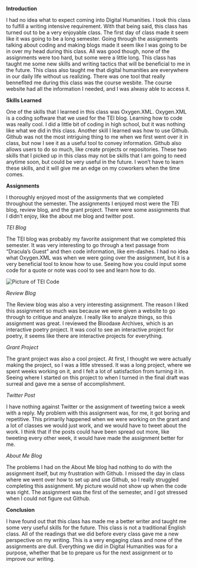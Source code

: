 **Introduction**

I had no idea what to expect coming into Digital Humanities. I took this class to fulfill a writing intensive requirement. With that being said, this class has turned out to be a very enjoyable class. The first day of class made it seem like it was going to be a long semester. Going through the assignments talking about coding and making blogs made it seem like I was going to be in over my head during this class. All was good though, none of the assignments were too hard, but some were a little long. This class has taught me some new skills and writing tactics that will be beneficial to me in the future. This class also taught me that digital humanities are everywhere in our daily life without us realizing. There was one tool that really bennefited me during this class was the course wesbite. The course website had all the information I needed, and I was alwasy able to access it. 

 


  
**Skills Learned**

One of the skills that I learned in this class was Oxygen.XML. Oxygen.XML is a coding software that we used for the TEI blog. Learning how to code was really cool. I did a little bit of coding in high school, but it was nothing like what we did in this class. Another skill I learned was how to use Github. Github was not the most intriguing thing to me when we first went over it in class, but now I see it as a useful tool to convey information. Github also allows users to do so much, like create projects or repositories. These two skills that I picked up in this class may not be skills that I am going to need anytime soon, but could be very useful in the future. I won’t have to learn these skills, and it will give me an edge on my coworkers when the time comes.

**Assignments**

I thoroughly enjoyed most of the assignments that we completed throughout the semester. The assignments I enjoyed most were the TEI blog, review blog, and the grant project. There were some assignments that I didn’t enjoy, like the about me blog and twitter post. 

_TEI Blog_ 

The TEI blog was probably my favorite assignment that we completed this semester. It was very interesting to go through a text passage from “Dracula’s Guest” and then code information, like em-dashes. I had no idea what Oxygen.XML was when we were going over the assignment, but it is a very beneficial tool to know how to use. Seeing how you could input some code for a quote or note was cool to see and learn how to do.

![Picture of TEI Code](https://chrisgarbarini.github.io/Chris-Garbarini/images/TEICode.jpg)

_Review Blog_

The Review blog was also a very interesting assignment. The reason I liked this assignment so much was because we were given a website to go through to critique and analyze. I really like to analyze things, so this assignment was great. I reviewed the Bloodaxe Archives, which is an interactive poetry project. It was cool to see an interactive project for poetry, it seems like there are interactive projects for everything.

_Grant Project_

The grant project was also a cool project. At first, I thought we were actually making the project, so I was a little stressed. It was a long project, where we spent weeks working on it, and I felt a lot of satisfaction from turning it in. Seeing where I started on this project to when I turned in the final draft was surreal and gave me a sense of accomplishment. 

_Twitter Post_

I have nothing against Twitter or the assignment of tweeting twice a week with a reply. My problem with this assignment was, for me, it got boring and repetitive. This primarily happened when we were working on the grant and a lot of classes we would just work, and we would have to tweet about the work. I think that if the posts could have been spread out more, like tweeting every other week, it would have made the assignment better for me.

_About Me Blog_

The problems I had on the About Me blog had nothing to do with the assignment itself, but my frustration with Github. I missed the day in class where we went over how to set up and use Github, so I really struggled completing this assignment. My picture would not show up when the code was right. The assignment was the first of the semester, and I got stressed when I could not figure out Github. 

**Conclusion**

I have found out that this class has made me a better writer and taught me some very useful skills for the future. This class is not a traditional English class. All of the readings that we did before every class gave me a new perspective on my writing. This is a very engaging class and none of the assignments are dull. Everything we did in Digital Humanities was for a purpose, whether that be to prepare us for the next assignment or to improve our writing. 


